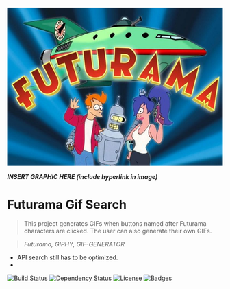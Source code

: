 <a href="https://proschansky.github.io/futuramaGifSearch"><img src="assets/images/Futurama.jpg" title="Futurama" alt="Futurama"></a>

***INSERT GRAPHIC HERE (include hyperlink in image)***

# Futurama Gif Search

> This project generates GIFs when buttons named after Futurama characters are clicked. The user can also generate their own GIFs.

> *Futurama, GIPHY, GIF-GENERATOR*

- API search still has to be optimized.
- 

[![Build Status](http://img.shields.io/travis/badges/badgerbadgerbadger.svg?style=flat-square)](https://travis-ci.org/badges/badgerbadgerbadger) [![Dependency Status](http://img.shields.io/gem/v/badgerbadgerbadger.svg?style=flat-square)](https://rubygems.org/gems/badgerbadgerbadger) [![License](http://img.shields.io/:license-mit-blue.svg?style=flat-square)](http://badges.mit-license.org) [![Badges](http://img.shields.io/:badges-9/9-ff6799.svg?style=flat-square)](https://github.com/badges/badgerbadgerbadger)

